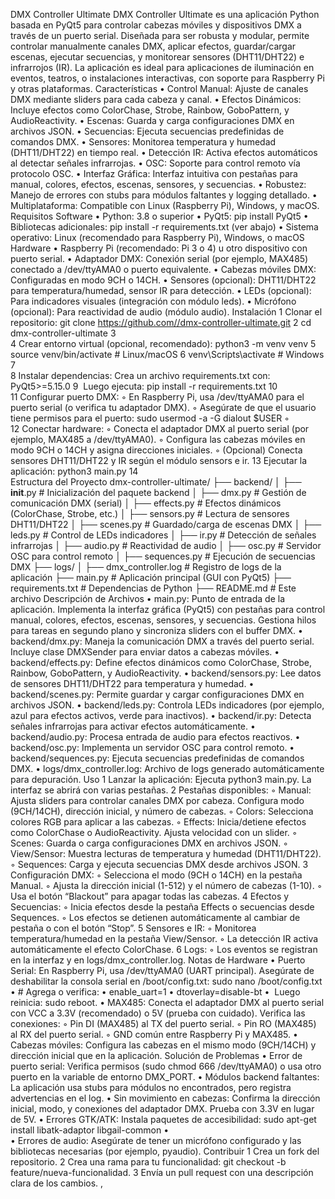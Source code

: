 DMX Controller Ultimate
DMX Controller Ultimate es una aplicación Python basada en PyQt5 para controlar cabezas móviles y dispositivos DMX a través de un puerto serial. Diseñada para ser robusta y modular, permite controlar manualmente canales DMX, aplicar efectos, guardar/cargar escenas, ejecutar secuencias, y monitorear sensores (DHT11/DHT22) e infrarrojos (IR). La aplicación es ideal para aplicaciones de iluminación en eventos, teatros, o instalaciones interactivas, con soporte para Raspberry Pi y otras plataformas.
Características
	•	Control Manual: Ajuste de canales DMX mediante sliders para cada cabeza y canal.
	•	Efectos Dinámicos: Incluye efectos como ColorChase, Strobe, Rainbow, GoboPattern, y AudioReactivity.
	•	Escenas: Guarda y carga configuraciones DMX en archivos JSON.
	•	Secuencias: Ejecuta secuencias predefinidas de comandos DMX.
	•	Sensores: Monitorea temperatura y humedad (DHT11/DHT22) en tiempo real.
	•	Detección IR: Activa efectos automáticos al detectar señales infrarrojas.
	•	OSC: Soporte para control remoto vía protocolo OSC.
	•	Interfaz Gráfica: Interfaz intuitiva con pestañas para manual, colores, efectos, escenas, sensores, y secuencias.
	•	Robustez: Manejo de errores con stubs para módulos faltantes y logging detallado.
	•	Multiplataforma: Compatible con Linux (Raspberry Pi), Windows, y macOS.
Requisitos
Software
	•	Python: 3.8 o superior
	•	PyQt5: pip install PyQt5
	•	Bibliotecas adicionales: pip install -r requirements.txt (ver abajo)
	•	Sistema operativo: Linux (recomendado para Raspberry Pi), Windows, o macOS
Hardware
	•	Raspberry Pi (recomendado: Pi 3 o 4) u otro dispositivo con puerto serial.
	•	Adaptador DMX: Conexión serial (por ejemplo, MAX485) conectado a /dev/ttyAMA0 o puerto equivalente.
	•	Cabezas móviles DMX: Configuradas en modo 9CH o 14CH.
	•	Sensores (opcional): DHT11/DHT22 para temperatura/humedad, sensor IR para detección.
	•	LEDs (opcional): Para indicadores visuales (integración con módulo leds).
	•	Micrófono (opcional): Para reactividad de audio (módulo audio).
Instalación
	1	Clonar el repositorio: git clone https://github.com//dmx-controller-ultimate.git
	2	cd dmx-controller-ultimate
	3	
	4	Crear entorno virtual (opcional, recomendado): python3 -m venv venv
	5	source venv/bin/activate  # Linux/macOS
	6	venv\Scripts\activate     # Windows
	7	
	8	Instalar dependencias: Crea un archivo requirements.txt con: PyQt5>=5.15.0
	9	 Luego ejecuta: pip install -r requirements.txt
	10	
	11	Configurar puerto DMX:
	◦	En Raspberry Pi, usa /dev/ttyAMA0 para el puerto serial (o verifica tu adaptador DMX).
	◦	Asegúrate de que el usuario tiene permisos para el puerto: sudo usermod -a -G dialout $USER
	◦	
	12	Conectar hardware:
	◦	Conecta el adaptador DMX al puerto serial (por ejemplo, MAX485 a /dev/ttyAMA0).
	◦	Configura las cabezas móviles en modo 9CH o 14CH y asigna direcciones iniciales.
	◦	(Opcional) Conecta sensores DHT11/DHT22 y IR según el módulo sensors e ir.
	13	Ejecutar la aplicación: python3 main.py
	14	
Estructura del Proyecto
dmx-controller-ultimate/
├── backend/
│   ├── __init__.py         # Inicialización del paquete backend
│   ├── dmx.py              # Gestión de comunicación DMX (serial)
│   ├── effects.py          # Efectos dinámicos (ColorChase, Strobe, etc.)
│   ├── sensors.py          # Lectura de sensores DHT11/DHT22
│   ├── scenes.py           # Guardado/carga de escenas DMX
│   ├── leds.py             # Control de LEDs indicadores
│   ├── ir.py               # Detección de señales infrarrojas
│   ├── audio.py            # Reactividad de audio
│   ├── osc.py              # Servidor OSC para control remoto
│   ├── sequences.py        # Ejecución de secuencias DMX
├── logs/
│   ├── dmx_controller.log  # Registro de logs de la aplicación
├── main.py                 # Aplicación principal (GUI con PyQt5)
├── requirements.txt        # Dependencias de Python
├── README.md               # Este archivo
Descripción de Archivos
	•	main.py: Punto de entrada de la aplicación. Implementa la interfaz gráfica (PyQt5) con pestañas para control manual, colores, efectos, escenas, sensores, y secuencias. Gestiona hilos para tareas en segundo plano y sincroniza sliders con el buffer DMX.
	•	backend/dmx.py: Maneja la comunicación DMX a través del puerto serial. Incluye clase DMXSender para enviar datos a cabezas móviles.
	•	backend/effects.py: Define efectos dinámicos como ColorChase, Strobe, Rainbow, GoboPattern, y AudioReactivity.
	•	backend/sensors.py: Lee datos de sensores DHT11/DHT22 para temperatura y humedad.
	•	backend/scenes.py: Permite guardar y cargar configuraciones DMX en archivos JSON.
	•	backend/leds.py: Controla LEDs indicadores (por ejemplo, azul para efectos activos, verde para inactivos).
	•	backend/ir.py: Detecta señales infrarrojas para activar efectos automáticamente.
	•	backend/audio.py: Procesa entrada de audio para efectos reactivos.
	•	backend/osc.py: Implementa un servidor OSC para control remoto.
	•	backend/sequences.py: Ejecuta secuencias predefinidas de comandos DMX.
	•	logs/dmx_controller.log: Archivo de logs generado automáticamente para depuración.
Uso
	1	Lanzar la aplicación: Ejecuta python3 main.py. La interfaz se abrirá con varias pestañas.
	2	Pestañas disponibles:
	◦	Manual: Ajusta sliders para controlar canales DMX por cabeza. Configura modo (9CH/14CH), dirección inicial, y número de cabezas.
	◦	Colors: Selecciona colores RGB para aplicar a las cabezas.
	◦	Effects: Inicia/detiene efectos como ColorChase o AudioReactivity. Ajusta velocidad con un slider.
	◦	Scenes: Guarda o carga configuraciones DMX en archivos JSON.
	◦	View/Sensor: Muestra lecturas de temperatura y humedad (DHT11/DHT22).
	◦	Sequences: Carga y ejecuta secuencias DMX desde archivos JSON.
	3	Configuración DMX:
	◦	Selecciona el modo (9CH o 14CH) en la pestaña Manual.
	◦	Ajusta la dirección inicial (1-512) y el número de cabezas (1-10).
	◦	Usa el botón “Blackout” para apagar todas las cabezas.
	4	Efectos y Secuencias:
	◦	Inicia efectos desde la pestaña Effects o secuencias desde Sequences.
	◦	Los efectos se detienen automáticamente al cambiar de pestaña o con el botón “Stop”.
	5	Sensores e IR:
	◦	Monitorea temperatura/humedad en la pestaña View/Sensor.
	◦	La detección IR activa automáticamente el efecto ColorChase.
	6	Logs:
	◦	Los eventos se registran en la interfaz y en logs/dmx_controller.log.
Notas de Hardware
	•	Puerto Serial: En Raspberry Pi, usa /dev/ttyAMA0 (UART principal). Asegúrate de deshabilitar la consola serial en /boot/config.txt: sudo nano /boot/config.txt
	•	# Agrega o verifica:
	•	enable_uart=1
	•	dtoverlay=disable-bt
	•	 Luego reinicia: sudo reboot.
	•	MAX485: Conecta el adaptador DMX al puerto serial con VCC a 3.3V (recomendado) o 5V (prueba con cuidado). Verifica las conexiones:
	◦	Pin DI (MAX485) al TX del puerto serial.
	◦	Pin RO (MAX485) al RX del puerto serial.
	◦	GND común entre Raspberry Pi y MAX485.
	•	Cabezas móviles: Configura las cabezas en el mismo modo (9CH/14CH) y dirección inicial que en la aplicación.
Solución de Problemas
	•	Error de puerto serial: Verifica permisos (sudo chmod 666 /dev/ttyAMA0) o usa otro puerto en la variable de entorno DMX_PORT.
	•	Módulos backend faltantes: La aplicación usa stubs para módulos no encontrados, pero registra advertencias en el log.
	•	Sin movimiento en cabezas: Confirma la dirección inicial, modo, y conexiones del adaptador DMX. Prueba con 3.3V en lugar de 5V.
	•	Errores GTK/ATK: Instala paquetes de accesibilidad: sudo apt-get install libatk-adaptor libgail-common
	•	
	•	Errores de audio: Asegúrate de tener un micrófono configurado y las bibliotecas necesarias (por ejemplo, pyaudio).
Contribuir
	1	Crea un fork del repositorio.
	2	Crea una rama para tu funcionalidad: git checkout -b feature/nueva-funcionalidad.
	3	Envía un pull request con una descripción clara de los cambios.
, 